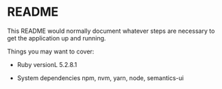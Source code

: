 # README

This README would normally document whatever steps are necessary to get the
application up and running.

Things you may want to cover:

* Ruby versionL 5.2.8.1

* System dependencies npm, nvm, yarn, node, semantics-ui
